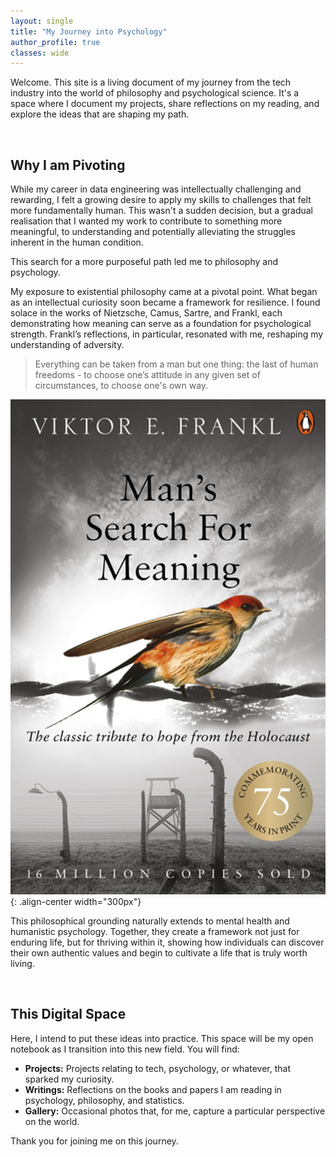 ```yaml
---
layout: single
title: "My Journey into Psychology"
author_profile: true
classes: wide
---
```


Welcome. This site is a living document of my journey from the tech industry into the world of philosophy and psychological science. It's a space where I document my projects, share reflections on my reading, and explore the ideas that are shaping my path.

<br>

## Why I am Pivoting

While my career in data engineering was intellectually challenging and rewarding, I felt a growing desire to apply my skills to challenges that felt more fundamentally human. This wasn't a sudden decision, but a gradual realisation that I wanted my work to contribute to something more meaningful, to understanding and potentially alleviating the struggles inherent in the human condition.

This search for a more purposeful path led me to philosophy and psychology.

My exposure to existential philosophy came at a pivotal point. What began as an intellectual curiosity soon became a framework for resilience. I found solace in the works of Nietzsche, Camus, Sartre, and Frankl, each demonstrating how meaning can serve as a foundation for psychological strength. Frankl’s reflections, in particular, resonated with me, reshaping my understanding of adversity.

> Everything can be taken from a man but one thing: the last of human freedoms - to choose one’s attitude in any given set of circumstances, to choose one's own way.

![Cover of Man's Search For Meaning](images/man-s-search-for-meaning-1.jpg){: .align-center width="300px"}

This philosophical grounding naturally extends to mental health and humanistic psychology. Together, they create a framework not just for enduring life, but for thriving within it, showing how individuals can discover their own authentic values and begin to cultivate a life that is truly worth living.

<br>

## This Digital Space

Here, I intend to put these ideas into practice. This space will be my open notebook as I transition into this new field. You will find:

*   **Projects:** Projects relating to tech, psychology, or whatever, that sparked my curiosity.
*   **Writings:** Reflections on the books and papers I am reading in psychology, philosophy, and statistics.
*   **Gallery:** Occasional photos that, for me, capture a particular perspective on the world.

Thank you for joining me on this journey.
